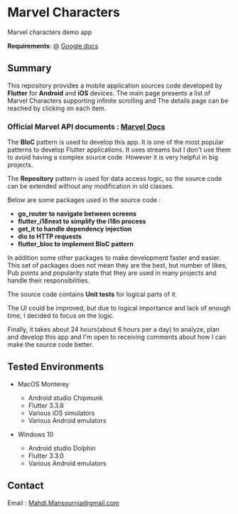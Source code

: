 # Marvel Characters

Marvel characters demo app

__Requirements__: @ [Google docs](https://docs.google.com/document/d/1WnUOciXlbY1CUYCAFj43MTEf8sPBrK14L7gn7u9BRNw/edit)

## Summary
This repository provides a mobile application sources code developed by __Flutter__ for __Android__ and __iOS__ devices. The main page presents a list of Marvel Characters supporting infinite scrolling and The details page can be reached by clicking on each item.

### Official Marvel API documents : [Marvel Docs](https://developer.marvel.com/docs)

The __BloC__ pattern is used to develop this app. It is one of the most popular patterns to develop Flutter applications. It uses streams but I don't use them to avoid having a complex source code. However it is very helpful in big projects.

The __Repository__ pattern is used for data access logic, so the source code can be extended without any modification in old classes.

Below are some packages used in the source code :
- __go_router to navigate between screens__
- __flutter_i18next to simplify the i18n process__
- __get_it to handle dependency injection__
- __dio to HTTP requests__
- __flutter_bloc to implement BloC pattern__

In addition some other packages to make development faster and easier. This set of packages does not mean they are the best, but number of likes, Pub points and popularity state that they are used in many projects and handle their responsibilities.

The source code contains __Unit tests__ for logical parts of it.

The UI could be improved, but due to logical importance and lack of enough time, I decided to focus on the logic.

Finally, it takes about 24 hours(about 6 hours per a day) to analyze, plan and develop this app and I'm open to receiving comments about how I can make the source code better.

## Tested Environments
- MacOS Monterey
    - Android studio Chipmunk
    - Flutter 3.3.8
    - Various iOS simulators
    - Various Android emulators

- Windows 10
    - Android studio Dolphin
    - Flutter 3.3.0
    - Various Android emulators


## Contact
Email : [Mahdi.Mansournia@gmail.com](mahdi.mansournia@gmail.com)

